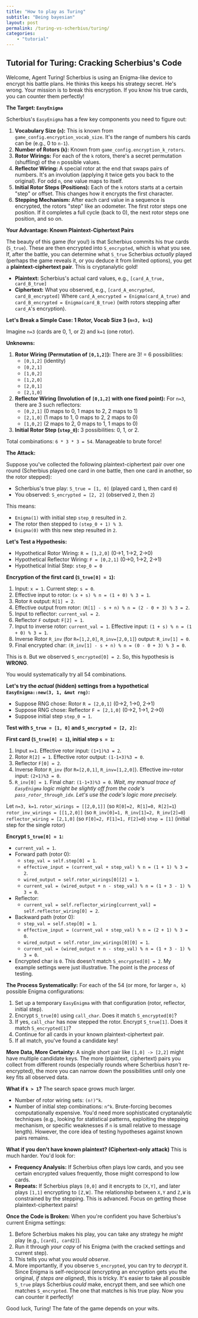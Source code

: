 ```yaml
---
title: "How to play as Turing"
subtitle: "Being bayesian"
layout: post
permalink: /turing-vs-scherbius/turing/
categories:
    - "tutorial"
---
```



## Tutorial for Turing: Cracking Scherbius's Code

Welcome, Agent Turing! Scherbius is using an Enigma-like device to encrypt his battle plans. He thinks this keeps his strategy secret. He's wrong. Your mission is to break this encryption. If you know his true cards, you can counter them perfectly!

**The Target: `EasyEnigma`**

Scherbius's `EasyEnigma` has a few key components you need to figure out:

1.  **Vocabulary Size (`n`):** This is known from `game_config.encryption_vocab_size`. It's the range of numbers his cards can be (e.g., 0 to `n-1`).
2.  **Number of Rotors (`k`):** Known from `game_config.encryption_k_rotors`.
3.  **Rotor Wirings:** For each of the `k` rotors, there's a secret permutation (shuffling) of the `n` possible values.
4.  **Reflector Wiring:** A special rotor at the end that swaps pairs of numbers. It's an involution (applying it twice gets you back to the original). For odd `n`, one value maps to itself.
5.  **Initial Rotor Steps (Positions):** Each of the `k` rotors starts at a certain "step" or offset. This changes how it encrypts the first character.
6.  **Stepping Mechanism:** After each card value in a sequence is encrypted, the rotors "step" like an odometer. The first rotor steps one position. If it completes a full cycle (back to 0), the next rotor steps one position, and so on.

**Your Advantage: Known Plaintext-Ciphertext Pairs**

The beauty of this game (for you!) is that Scherbius commits his *true* cards (`S_true`). These are then encrypted into `S_encrypted`, which is what you see. If, after the battle, you can determine what `S_true` Scherbius *actually* played (perhaps the game reveals it, or you deduce it from limited options), you get a **plaintext-ciphertext pair**. This is cryptanalytic gold!

*   **Plaintext:** Scherbius's actual card values, e.g., `[card_A_true, card_B_true]`
*   **Ciphertext:** What you observed, e.g., `[card_A_encrypted, card_B_encrypted]`
    Where `card_A_encrypted = Enigma(card_A_true)` and `card_B_encrypted = Enigma(card_B_true)` (with rotors stepping after `card_A`'s encryption).

**Let's Break a Simple Case: 1 Rotor, Vocab Size 3 (`n=3, k=1`)**

Imagine `n=3` (cards are 0, 1, or 2) and `k=1` (one rotor).

**Unknowns:**
1.  **Rotor Wiring (Permutation of `[0,1,2]`):** There are 3! = 6 possibilities:
    *   `[0,1,2]` (identity)
    *   `[0,2,1]`
    *   `[1,0,2]`
    *   `[1,2,0]`
    *   `[2,0,1]`
    *   `[2,1,0]`
2.  **Reflector Wiring (Involution of `[0,1,2]` with one fixed point):** For `n=3`, there are 3 such reflectors:
    *   `[0,2,1]` (0 maps to 0, 1 maps to 2, 2 maps to 1)
    *   `[2,1,0]` (1 maps to 1, 0 maps to 2, 2 maps to 0)
    *   `[1,0,2]` (2 maps to 2, 0 maps to 1, 1 maps to 0)
3.  **Initial Rotor Step (`step_0`):** 3 possibilities: 0, 1, or 2.

Total combinations: `6 * 3 * 3 = 54`. Manageable to brute force!

**The Attack:**

Suppose you've collected the following plaintext-ciphertext pair over one round (Scherbius played one card in one battle, then one card in another, so the rotor stepped):
*   Scherbius's true play: `S_true = [1, 0]` (played card `1`, then card `0`)
*   You observed: `S_encrypted = [2, 2]` (observed `2`, then `2`)

This means:
*   `Enigma(1)` with initial step `step_0` resulted in `2`.
*   The rotor then stepped to `(step_0 + 1) % 3`.
*   `Enigma(0)` with this new step resulted in `2`.

**Let's Test a Hypothesis:**
*   Hypothetical Rotor Wiring: `R = [1,2,0]` (0->1, 1->2, 2->0)
*   Hypothetical Reflector Wiring: `F = [0,2,1]` (0->0, 1->2, 2->1)
*   Hypothetical Initial Step: `step_0 = 0`

**Encryption of the first card (`S_true[0] = 1`):**
1.  Input: `x = 1`. Current step: `s = 0`.
2.  Effective input to rotor: `(x + s) % n = (1 + 0) % 3 = 1`.
3.  Rotor `R` output: `R[1] = 2`.
4.  Effective output from rotor: `(R[1] - s + n) % n = (2 - 0 + 3) % 3 = 2`.
5.  Input to reflector: `current_val = 2`.
6.  Reflector `F` output: `F[2] = 1`.
7.  Input to inverse rotor: `current_val = 1`. Effective input: `(1 + s) % n = (1 + 0) % 3 = 1`.
8.  Inverse Rotor `R_inv` (for `R=[1,2,0]`, `R_inv=[2,0,1]`) output: `R_inv[1] = 0`.
9.  Final encrypted char: `(R_inv[1] - s + n) % n = (0 - 0 + 3) % 3 = 0`.

This is `0`. But we observed `S_encrypted[0] = 2`. So, this hypothesis is **WRONG**.

You would systematically try all 54 combinations.

**Let's try the *actual* (hidden) settings from a hypothetical `EasyEnigma::new(3, 1, &mut rng)`:**
*   Suppose RNG chose: Rotor `R = [2,0,1]` (0->2, 1->0, 2->1)
*   Suppose RNG chose: Reflector `F = [2,1,0]` (0->2, 1->1, 2->0)
*   Suppose initial step `step_0 = 1`.

**Test with `S_true = [1, 0]` and `S_encrypted = [2, 2]`:**

**First card (`S_true[0] = 1`), initial step `s = 1`:**
1.  Input `x=1`. Effective rotor input: `(1+1)%3 = 2`.
2.  Rotor `R[2] = 1`. Effective rotor output: `(1-1+3)%3 = 0`.
3.  Reflector `F[0] = 2`.
4.  Inverse Rotor `R_inv` (for `R=[2,0,1]`, `R_inv=[1,2,0]`). Effective inv-rotor input: `(2+1)%3 = 0`.
5.  `R_inv[0] = 1`. Final char: `(1-1+3)%3 = 0`.
    *Wait, my manual trace of `EasyEnigma` logic might be slightly off from the code's `pass_rotor_through_idx`. Let's use the code's logic more precisely.*

Let `n=3, k=1`.
`rotor_wirings = [[2,0,1]]` (so `R[0]=2, R[1]=0, R[2]=1`)
`rotor_inv_wirings = [[1,2,0]]` (so `R_inv[0]=1, R_inv[1]=2, R_inv[2]=0`)
`reflector_wiring = [2,1,0]` (so `F[0]=2, F[1]=1, F[2]=0`)
`step = [1]` (initial step for the single rotor)

**Encrypt `S_true[0] = 1`:**
*   `current_val = 1`.
*   Forward path (rotor 0):
    *   `step_val = self.step[0] = 1`.
    *   `effective_input = (current_val + step_val) % n = (1 + 1) % 3 = 2`.
    *   `wired_output = self.rotor_wirings[0][2] = 1`.
    *   `current_val = (wired_output + n - step_val) % n = (1 + 3 - 1) % 3 = 0`.
*   Reflector:
    *   `current_val = self.reflector_wiring[current_val] = self.reflector_wiring[0] = 2`.
*   Backward path (rotor 0):
    *   `step_val = self.step[0] = 1`.
    *   `effective_input = (current_val + step_val) % n = (2 + 1) % 3 = 0`.
    *   `wired_output = self.rotor_inv_wirings[0][0] = 1`.
    *   `current_val = (wired_output + n - step_val) % n = (1 + 3 - 1) % 3 = 0`.
*   Encrypted char is `0`.
This doesn't match `S_encrypted[0] = 2`. My example settings were just illustrative. The point is the *process* of testing.

**The Process Systematically:**
For each of the 54 (or more, for larger `n, k`) possible Enigma configurations:
1.  Set up a temporary `EasyEnigma` with that configuration (rotor, reflector, initial step).
2.  Encrypt `S_true[0]` using `call_char`. Does it match `S_encrypted[0]`?
3.  If yes, `call_char` has now stepped the rotor. Encrypt `S_true[1]`. Does it match `S_encrypted[1]`?
4.  Continue for all cards in your known plaintext-ciphertext pair.
5.  If all match, you've found a candidate key!

**More Data, More Certainty:**
A single short pair like `[1,0] -> [2,2]` might have multiple candidate keys. The more (plaintext, ciphertext) pairs you collect from different rounds (especially rounds where Scherbius *hasn't* re-encrypted), the more you can narrow down the possibilities until only one key fits all observed data.

**What if `k > 1`?**
The search space grows much larger.
*   Number of rotor wiring sets: `(n!)^k`.
*   Number of initial step combinations: `n^k`.
Brute-forcing becomes computationally expensive. You'd need more sophisticated cryptanalytic techniques (e.g., looking for statistical patterns, exploiting the stepping mechanism, or specific weaknesses if `n` is small relative to message length). However, the core idea of testing hypotheses against known pairs remains.

**What if you don't have known plaintext? (Ciphertext-only attack)**
This is much harder. You'd look for:
*   **Frequency Analysis:** If Scherbius often plays low cards, and you see certain encrypted values frequently, those might correspond to low cards.
*   **Repeats:** If Scherbius plays `[0,0]` and it encrypts to `[X,Y]`, and later plays `[1,1]` encrypting to `[Z,W]`. The relationship between `X,Y` and `Z,W` is constrained by the stepping.
This is advanced. Focus on getting those plaintext-ciphertext pairs!

**Once the Code is Broken:**
When you're confident you have Scherbius's current Enigma settings:
1.  Before Scherbius makes his play, you can take any strategy he *might* play (e.g., `[card1, card2]`).
2.  Run it through *your copy* of his Enigma (with the cracked settings and current step).
3.  This tells you what you *would observe*.
4.  More importantly, if you observe `S_encrypted`, you can try to *decrypt* it. Since Enigma is self-reciprocal (encrypting an encryption gets you the original, *if steps are aligned*), this is tricky. It's easier to take all possible `S_true` plays Scherbius *could* make, encrypt them, and see which one matches `S_encrypted`. The one that matches is his true play. Now you can counter it perfectly!

Good luck, Turing! The fate of the game depends on your wits.
